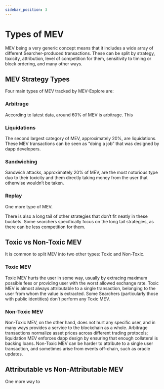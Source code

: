 ```yaml
---
sidebar_position: 3
---
```


# Types of MEV
MEV being a very generic concept means that it includes a wide array of different Searcher-produced transactions. These can be split by strategy, toxicity, attribution, level of competition for them, sensitivity to timing or block ordering, and many other ways.

## MEV Strategy Types
Four main types of MEV tracked by MEV-Explore are:

### Arbitrage
According to latest data, around 60% of MEV is arbitrage. This 

### Liquidations
The second largest category of MEV, approximately 20%, are liquidations. These MEV transactions can be seen as “doing a job” that was designed by dapp developers.

### Sandwiching
Sandwich attacks, approximately 20% of MEV, are the most notorious type duo to their toxicity and them directly taking money from the user that otherwise wouldn’t be taken.

### Replay
One more type of MEV.

There is also a long tail of other strategies that don’t fit neatly in these buckets. Some searchers specifically focus on the long tail strategies, as there can be less competition for them.

## Toxic vs Non-Toxic MEV
It is common to split MEV into two other types: Toxic and Non-Toxic.

### Toxic MEV

Toxic MEV hurts the user in some way, usually by extracing maximum possible fees or providing user with the worst allowed exchange rate. Toxic MEV is almost always attributable to a single transaction, belonging to the user from whom the value is extracted. Some Searchers (particularly those with public identities) don’t perform any Toxic MEV.

### Non-Toxic MEV
Non-Toxic MEV, on the other hand, does not hurt any specific user, and in many ways provides a service to the blockchain as a whole. Arbitrage transactions normalize asset prices across different trading protocols; liquidation MEV enforces dapp design by ensuring that enough collateral is backing loans. Non-Toxic MEV can be harder to attribute to a single user transaction, and sometimes arise from events off-chain, such as oracle updates.

## Attributable vs Non-Attributable MEV

One more way to 
